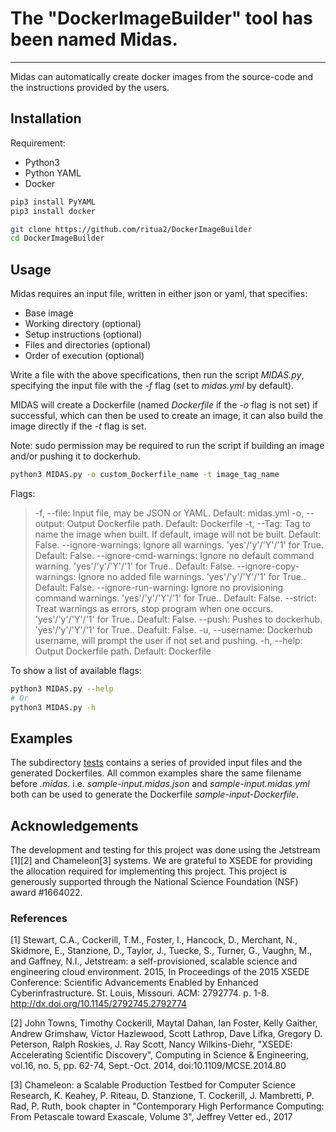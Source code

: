 # The "DockerImageBuilder" tool has been named Midas.

-------

Midas can automatically create docker images from the source-code and the instructions provided by the users.


## Installation

Requirement:
* Python3
* Python YAML
* Docker

```bash
pip3 install PyYAML
pip3 install docker

git clone https://github.com/ritua2/DockerImageBuilder
cd DockerImageBuilder
```



## Usage

Midas requires an input file, written in either json or yaml, that specifies:

* Base image
* Working directory (optional)
* Setup instructions (optional)
* Files and directories (optional)
* Order of execution (optional)

Write a file with the above specifications, then run the script *MIDAS.py*, specifying the input file with the *-f* flag (set to *midas.yml* by default).

MIDAS will create a Dockerfile (named *Dockerfile* if the *-o* flag is not set) if successful, which can then be used to create an image, it can also build the image directly if the *-t* flag is set.

Note: sudo permission may be required to run the script if building an image and/or pushing it to dockerhub.


```bash
python3 MIDAS.py -o custom_Dockerfile_name -t image_tag_name
```

Flags:

>	-f, --file: Input file, may be JSON or YAML. Default: midas.yml
>	-o, --output: Output Dockerfile path. Default: Dockerfile
>	-t, --Tag: Tag to name the image when built. If default, image will not be built. Default: False.
>	--ignore-warnings: Ignore all warnings. 'yes'/'y'/'Y'/'1' for True. Default: False.
>	--ignore-cmd-warnings: Ignore no default command warning. 'yes'/'y'/'Y'/'1' for True.. Default: False.
>	--ignore-copy-warnings: Ignore no added file warnings. 'yes'/'y'/'Y'/'1' for True.. Default: False.
>	--ignore-run-warning: Ignore no provisioning command warnings. 'yes'/'y'/'Y'/'1' for True.. Default: False.
>	--strict: Treat warnings as errors, stop program when one occurs. 'yes'/'y'/'Y'/'1' for True.. Deafult: False.
>	--push: Pushes to dockerhub. 'yes'/'y'/'Y'/'1' for True.. Deafult: False.
>	-u, --username: Dockerhub username, will prompt the user if not set and pushing.
>	-h, --help: Output Dockerfile path. Default: Dockerfile




To show a list of available flags:
```bash
python3 MIDAS.py --help
# Or
python3 MIDAS.py -h
```


## Examples

The subdirectory [tests](./tests) contains a series of provided input files and the generated Dockerfiles. All common examples share the same filename before
*.midas*. i.e. *sample-input.midas.json* and *sample-input.midas.yml* both can be used to generate the Dockerfile *sample-input-Dockerfile*.


## Acknowledgements

The development and testing for this project was done using the Jetstream \[1\]\[2\] and Chameleon\[3\] systems. We are grateful to XSEDE for providing the allocation required for implementing this project. This project is generously supported through the National Science Foundation (NSF) award \#1664022.  



### References

\[1\] Stewart, C.A., Cockerill, T.M., Foster, I., Hancock, D., Merchant, N., Skidmore, E., Stanzione, D., Taylor, J., Tuecke, S., Turner, G., Vaughn, M., and Gaffney, N.I., Jetstream: a self-provisioned, scalable science and engineering cloud environment. 2015, In Proceedings of the 2015 XSEDE Conference: Scientific Advancements Enabled by Enhanced Cyberinfrastructure. St. Louis, Missouri.  ACM: 2792774.  p. 1-8. http://dx.doi.org/10.1145/2792745.2792774 


\[2\] John Towns, Timothy Cockerill, Maytal Dahan, Ian Foster, Kelly Gaither, Andrew Grimshaw, Victor Hazlewood, Scott Lathrop, Dave Lifka, Gregory D. Peterson, Ralph Roskies, J. Ray Scott, Nancy Wilkins-Diehr, "XSEDE: Accelerating Scientific Discovery", Computing in Science & Engineering, vol.16, no. 5, pp. 62-74, Sept.-Oct. 2014, doi:10.1109/MCSE.2014.80


\[3\] Chameleon: a Scalable Production Testbed for Computer Science Research, K. Keahey, P. Riteau, D. Stanzione, T. Cockerill, J. Mambretti, P. Rad, P. Ruth,	book chapter in "Contemporary High Performance Computing: From Petascale toward Exascale, Volume 3",  Jeffrey Vetter ed., 2017 

